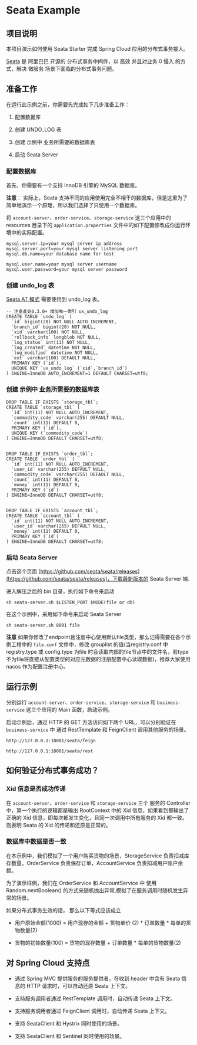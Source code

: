 # Seata Example

## 项目说明


本项目演示如何使用 Seata Starter 完成 Spring Cloud 应用的分布式事务接入。

[Seata](https://github.com/seata/seata) 是 阿里巴巴 开源的 分布式事务中间件，以 高效 并且对业务 0 侵入 的方式，解决 微服务 场景下面临的分布式事务问题。



## 准备工作

在运行此示例之前，你需要先完成如下几步准备工作：

1. 配置数据库

1. 创建 UNDO_LOG 表

1. 创建 示例中 业务所需要的数据库表

1. 启动 Seata Server


### 配置数据库

首先，你需要有一个支持 InnoDB 引擎的 MySQL 数据库。

**注意**： 实际上，Seata 支持不同的应用使用完全不相干的数据库，但是这里为了简单地演示一个原理，所以我们选择了只使用一个数据库。

将 `account-server`、`order-service`、`storage-service` 这三个应用中的 resources 目录下的 `application.properties` 文件中的如下配置修改成你运行环境中的实际配置。

```
mysql.server.ip=your mysql server ip address
mysql.server.port=your mysql server listening port
mysql.db.name=your database name for test

mysql.user.name=your mysql server username
mysql.user.password=your mysql server password

```

### 创建 undo_log 表

[Seata AT 模式]() 需要使用到 undo_log 表。

``` $sql
-- 注意此处0.3.0+ 增加唯一索引 ux_undo_log
CREATE TABLE `undo_log` (
  `id` bigint(20) NOT NULL AUTO_INCREMENT,
  `branch_id` bigint(20) NOT NULL,
  `xid` varchar(100) NOT NULL,
  `rollback_info` longblob NOT NULL,
  `log_status` int(11) NOT NULL,
  `log_created` datetime NOT NULL,
  `log_modified` datetime NOT NULL,
  `ext` varchar(100) DEFAULT NULL,
  PRIMARY KEY (`id`),
  UNIQUE KEY `ux_undo_log` (`xid`,`branch_id`)
) ENGINE=InnoDB AUTO_INCREMENT=1 DEFAULT CHARSET=utf8;
```

### 创建 示例中 业务所需要的数据库表

```$sql
DROP TABLE IF EXISTS `storage_tbl`;
CREATE TABLE `storage_tbl` (
  `id` int(11) NOT NULL AUTO_INCREMENT,
  `commodity_code` varchar(255) DEFAULT NULL,
  `count` int(11) DEFAULT 0,
  PRIMARY KEY (`id`),
  UNIQUE KEY (`commodity_code`)
) ENGINE=InnoDB DEFAULT CHARSET=utf8;


DROP TABLE IF EXISTS `order_tbl`;
CREATE TABLE `order_tbl` (
  `id` int(11) NOT NULL AUTO_INCREMENT,
  `user_id` varchar(255) DEFAULT NULL,
  `commodity_code` varchar(255) DEFAULT NULL,
  `count` int(11) DEFAULT 0,
  `money` int(11) DEFAULT 0,
  PRIMARY KEY (`id`)
) ENGINE=InnoDB DEFAULT CHARSET=utf8;


DROP TABLE IF EXISTS `account_tbl`;
CREATE TABLE `account_tbl` (
  `id` int(11) NOT NULL AUTO_INCREMENT,
  `user_id` varchar(255) DEFAULT NULL,
  `money` int(11) DEFAULT 0,
  PRIMARY KEY (`id`)
) ENGINE=InnoDB DEFAULT CHARSET=utf8;
```

### 启动 Seata Server

点击这个页面 [https://github.com/seata/seata/releases](https://github.com/seata/seata/releases)，下载最新版本的 Seata Server 端.


进入解压之后的 bin 目录，执行如下命令来启动

```$shell
sh seata-server.sh $LISTEN_PORT $MODE(file or db)
```

在这个示例中，采用如下命令来启动 Seata Server

```$shell
sh seata-server.sh 8091 file
```

**注意** 如果你修改了endpoint且注册中心使用默认file类型，那么记得需要在各个示例工程中的 `file.conf` 文件中，修改 grouplist 的值(当registry.conf 中registry.type 或 config.type 为file 时会读取内部的file节点中的文件名，若type不为file将直接从配置类型的对应元数据的注册配置中心读取数据)，推荐大家使用 nacos 作为配置注册中心。


## 运行示例

分别运行 `account-server`、`order-service`、`storage-service` 和 `business-service` 这三个应用的 Main 函数，启动示例。

启动示例后，通过 HTTP 的 GET 方法访问如下两个 URL，可以分别验证在 `business-service` 中 通过 RestTemplate 和 FeignClient 调用其他服务的场景。

```$xslt
http://127.0.0.1:18081/seata/feign

http://127.0.0.1:18081/seata/rest
```

## 如何验证分布式事务成功？

### Xid 信息是否成功传递

在 `account-server`、`order-service` 和 `storage-service` 三个 服务的 Controller 中，第一个执行的逻辑都是输出 RootContext 中的 Xid 信息，如果看到都输出了正确的 Xid 信息，即每次都发生变化，且同一次调用中所有服务的 Xid 都一致。则表明 Seata 的 Xid 的传递和还原是正常的。

### 数据库中数据是否一致

在本示例中，我们模拟了一个用户购买货物的场景，StorageService 负责扣减库存数量，OrderService 负责保存订单，AccountService 负责扣减用户账户余额。

为了演示样例，我们在 OrderService 和 AccountService 中 使用 Random.nextBoolean() 的方式来随机抛出异常,模拟了在服务调用时随机发生异常的场景。

如果分布式事务生效的话， 那么以下等式应该成立


- 用户原始金额(1000) = 用户现存的金额  +  货物单价 (2) * 订单数量 * 每单的货物数量(2)

- 货物的初始数量(100) = 货物的现存数量 + 订单数量 * 每单的货物数量(2)

## 对 Spring Cloud 支持点

- 通过 Spring MVC 提供服务的服务提供者，在收到 header 中含有 Seata 信息的 HTTP 请求时，可以自动还原 Seata 上下文。

- 支持服务调用者通过 RestTemplate 调用时，自动传递 Seata 上下文。

- 支持服务调用者通过 FeignClient 调用时，自动传递 Seata 上下文。

- 支持 SeataClient 和 Hystrix 同时使用的场景。

- 支持 SeataClient 和 Sentinel 同时使用的场景。
